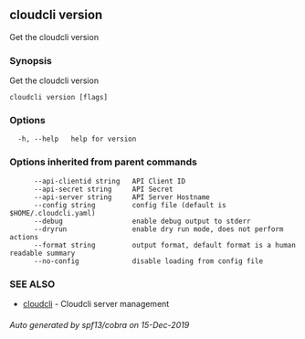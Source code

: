 ## cloudcli version

Get the cloudcli version

### Synopsis

Get the cloudcli version

```
cloudcli version [flags]
```

### Options

```
  -h, --help   help for version
```

### Options inherited from parent commands

```
      --api-clientid string   API Client ID
      --api-secret string     API Secret
      --api-server string     API Server Hostname
      --config string         config file (default is $HOME/.cloudcli.yaml)
      --debug                 enable debug output to stderr
      --dryrun                enable dry run mode, does not perform actions
      --format string         output format, default format is a human readable summary
      --no-config             disable loading from config file
```

### SEE ALSO

* [cloudcli](cloudcli.md)	 - Cloudcli server management

###### Auto generated by spf13/cobra on 15-Dec-2019
